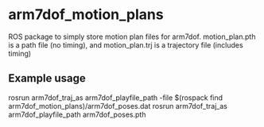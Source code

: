 # arm7dof_motion_plans
ROS package to simply store motion plan files for arm7dof. 
motion_plan.pth is a path file (no timing), and motion_plan.trj is a trajectory file (includes timing)

## Example usage
rosrun arm7dof_traj_as  arm7dof_playfile_path  -file $(rospack find arm7dof_motion_plans)/arm7dof_poses.dat
rosrun arm7dof_traj_as  arm7dof_playfile_path arm7dof_poses.pth    
